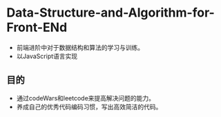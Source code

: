 # Data-Structure-and-Algorithm-for-Front-ENd
- 前端进阶中对于数据结构和算法的学习与训练。
- 以JavaScript语言实现

## 目的
- 通过codeWars和leetcode来提高解决问题的能力。
- 养成自己的优秀代码编码习惯，写出高效简洁的代码。
